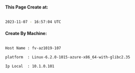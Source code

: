 
   
#### This Page Create at:

```bash

2023-11-07 - 16:57:04 UTC

```

#### Create By Machine:

```bash

Host Name : fv-az1019-107

platform  : Linux-6.2.0-1015-azure-x86_64-with-glibc2.35

Ip Local  : 10.1.0.101

```

